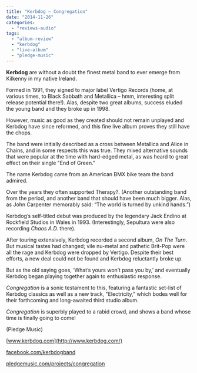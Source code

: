 ```yaml
---
title: "Kerbdog – Congregation"
date: "2014-11-26"
categories: 
  - "reviews-audio"
tags: 
  - "album-review"
  - "kerbdog"
  - "live-album"
  - "pledge-music"
---
```


**Kerbdog** are without a doubt the finest metal band to ever emerge from Kilkenny in my native Ireland.

Formed in 1991, they signed to major label Vertigo Records (home, at various times, to Black Sabbath and Metallica – hmm, interesting split release potential there!). Alas, despite two great albums, success eluded the young band and they broke up in 1998.

However, music as good as they created should not remain unplayed and Kerbdog have since reformed, and this fine live album proves they still have the chops.

The band were initially described as a cross between Metallica and Alice in Chains, and in some respects this was true. They mixed alternative sounds that were popular at the time with hard-edged metal, as was heard to great effect on their single "End of Green."

The name Kerbdog came from an American BMX bike team the band admired.

Over the years they often supported Therapy?. (Another outstanding band from the period, and another band that should have been much bigger. Alas, as John Carpenter memorably said: “The world is turned by unkind hands.”)

Kerbdog’s self-titled debut was produced by the legendary Jack Endino at Rockfield Studios in Wales in 1993. (Interestingly, Sepultura were also recording _Chaos A.D._ there).

After touring extensively, Kerbdog recorded a second album, _On The Turn_. But musical tastes had changed; vile nu-metal and pathetic Brit-Pop were all the rage and Kerbdog were dropped by Vertigo. Despite their best efforts, a new deal could not be found and Kerbdog reluctantly broke up.

But as the old saying goes, ‘What’s yours won’t pass you by,’ and eventually Kerbdog began playing together again to enthusiastic response.

_Congregation_ is a sonic testament to this, featuring a fantastic set-list of Kerbdog classics as well as a new track, "Electricity," which bodes well for their forthcoming and long-awaited third studio album.

_Congregation_ is superbly played to a rabid crowd, and shows a band whose time is finally going to come!

(Pledge Music)

[www.kerbdog.com](http://www.kerbdog.com/)

[facebook.com/kerbdogband](https://www.facebook.com/kerbdogband)

[pledgemusic.com/projects/congregation](http://www.pledgemusic.com/projects/congregation)
